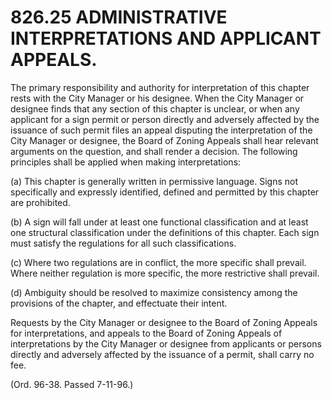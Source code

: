 826.25 ADMINISTRATIVE INTERPRETATIONS AND APPLICANT APPEALS.
============================================================

The primary responsibility and authority for interpretation of this
chapter rests with the City Manager or his designee. When the City
Manager or designee finds that any section of this chapter is unclear,
or when any applicant for a sign permit or person directly and adversely
affected by the issuance of such permit files an appeal disputing the
interpretation of the City Manager or designee, the Board of Zoning
Appeals shall hear relevant arguments on the question, and shall render
a decision. The following principles shall be applied when making
interpretations:

​(a) This chapter is generally written in permissive language. Signs not
specifically and expressly identified, defined and permitted by this
chapter are prohibited.

​(b) A sign will fall under at least one functional classification and
at least one structural classification under the definitions of this
chapter. Each sign must satisfy the regulations for all such
classifications.

​(c) Where two regulations are in conflict, the more specific shall
prevail. Where neither regulation is more specific, the more restrictive
shall prevail.

​(d) Ambiguity should be resolved to maximize consistency among the
provisions of the chapter, and effectuate their intent.

Requests by the City Manager or designee to the Board of Zoning Appeals
for interpretations, and appeals to the Board of Zoning Appeals of
interpretations by the City Manager or designee from applicants or
persons directly and adversely affected by the issuance of a permit,
shall carry no fee.

(Ord. 96-38. Passed 7-11-96.)
